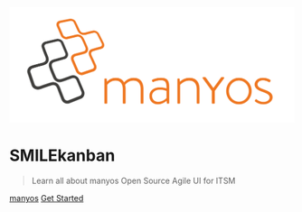 ![logo](_media/logo.png)

# SMILEkanban

> Learn all about manyos Open Source Agile UI for ITSM

[manyos](https://manyos.it)
[Get Started](usage)

